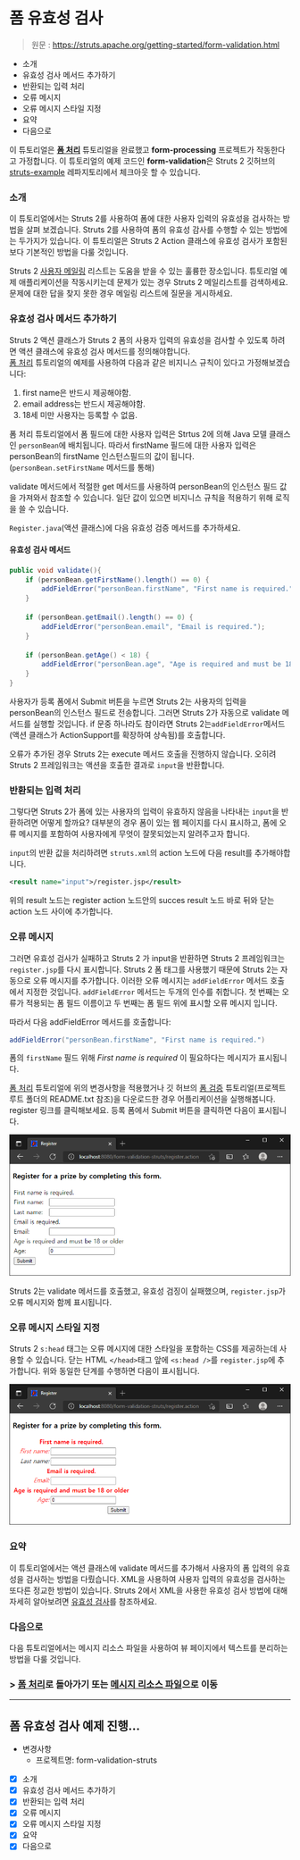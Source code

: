 # 폼 유효성 검사

> 원문 : https://struts.apache.org/getting-started/form-validation.html

* 소개
* 유효성 검사 메서드 추가하기
* 반환되는 입력 처리
* 오류 메시지
* 오류 메시지 스타일 지정
* 요약
* 다음으로

이 튜토리얼은 **[폼 처리](../processing-forms)** 튜토리얼을 완료했고 **form-processing** 프로젝트가 작동한다고 가정합니다. 이 튜토리얼의 예제 코드인 **form-validation**은 Struts 2 깃허브의 [struts-example](https://github.com/apache/struts-examples) 레파지토리에서 체크아웃 할 수 있습니다.



### 소개

이 튜토리얼에서는 Struts 2를 사용하여 폼에 대한 사용자 입력의 유효성을 검사하는 방법을 살펴 보겠습니다. Struts 2를 사용하여 폼의 유효성 감사를 수행할 수 있는 방법에는 두가지가 있습니다. 이 튜토리얼은 Struts 2 Action 클래스에 유효성 검사가 포함된 보다 기본적인 방법을 다룰 것입니다.

Struts 2 [사용자 메일링](http://struts.apache.org/mail.html) 리스트는 도움을 받을 수 있는 훌륭한 장소입니다. 튜토리얼 예제 애플리케이션을 작동시키는데 문제가 있는 경우 Struts 2 메일리스트를 검색하세요. 문제에 대한 답을 찾지 못한 경우 메일링 리스트에 질문을 게시하세요.



### 유효성 검사  메서드 추가하기

Struts 2 액션 클래스가 Struts 2 폼의 사용자 입력의 유효성을 검사할 수 있도록 하려면 액션 클래스에 유효성 검사 메서드를 정의해야합니다.<br>[폼 처리](../processing-forms) 튜토리얼의 예제를 사용하여 다음과 같은 비지니스 규칙이 있다고 가정해보겠습니다:

1. first name은 반드시 제공해야함.
2. email address는 반드시 제공해야함.
3. 18세 미만 사용자는 등록할 수 없음.

폼 처리 튜토리얼에서 폼 필드에 대한 사용자 입력은 Strtus 2에 의해 Java 모델 클래스인 `personBean`에 배치됩니다. 따라서 firstName 필드에 대한 사용자 입력은 personBean의 firstName 인스턴스필드의 값이 됩니다. (`personBean.setFirstName` 메서드를 통해)

validate 메서드에서 적절한 get 메서드를 사용하여 personBean의 인스턴스 필드 값을 가져와서 참조할 수 있습니다. 일단 값이 있으면 비지니스 규칙을 적용하기 위해 로직을 쓸 수 있습니다. 

`Register.java`(액션 클래스)에 다음 유효성 검증 메서드를 추가하세요.

#### 유효성 검사 메서드

```java
public void validate(){
    if (personBean.getFirstName().length() == 0) {
        addFieldError("personBean.firstName", "First name is required.");
    }

    if (personBean.getEmail().length() == 0) {
        addFieldError("personBean.email", "Email is required.");
    }

    if (personBean.getAge() < 18) {
        addFieldError("personBean.age", "Age is required and must be 18 or older");
    }
}
```

사용자가 등록 폼에서 Submit 버튼을 누르면 Struts 2는 사용자의 입력을 personBean의 인스턴스 필드로 전송합니다. 그러면 Struts 2가 자동으로 validate 메서드를 실행할 것입니다. if 문중 하나라도 참이라면 Struts 2는`addFieldError`메서드(액션 클래스가 ActionSupport를 확장하여 상속됨)를 호출합니다. 

오류가 추가된 경우 Struts 2는 execute 메서드 호출을 진행하지 않습니다. 오히려 Struts 2 프레임워크는 액션을 호출한 결과로 `input`을 반환합니다.



### 반환되는 입력 처리

그렇다면 Struts 2가 폼에 있는 사용자의 입력이 유효하지 않음을 나타내는 `input`을 반환하려면 어떻게 할까요? 대부분의 경우 폼이 있는 웹 페이지를 다시 표시하고, 폼에 오류 메시지를 포함하여 사용자에게 무엇이 잘못되었는지 알려주고자 합니다.

`input`의 반환 값을 처리하려면 `struts.xml`의 action 노드에 다음 result를 추가해야합니다.

```xml
<result name="input">/register.jsp</result>
```

위의 result 노드는 register action 노드안의  succes result 노드 바로 뒤와 닫는 action 노드 사이에 추가합니다.



### 오류 메시지

그러면 유효성 검사가 실패하고 Struts 2 가 input을 반환하면 Struts 2 프레임워크는 `register.jsp`를 다시 표시합니다. Struts 2 폼 태그를 사용했기 때문에 Struts 2는 자동으로 오류 메시지를 추가합니다. 이러한 오류 메시지는 `addFieldError` 메서드 호출에서 지정한 것입니다. `addFieldError` 메서드는 두개의 인수를 취합니다. 첫 번째는 오류가 적용되는 폼 필드 이름이고 두 번째는 폼 필드 위에 표시할 오류 메시지 입니다.

따라서 다음 addFieldError 메서드를 호출합니다:

```java
addFieldError("personBean.firstName", "First name is required.")
```

폼의 `firstName` 필드 위해 *First name is required* 이 필요하다는 메시지가 표시됩니다.

[폼 처리](../processing-forms) 튜토리얼에 위의 변경사항을 적용했거나 깃 허브의 [폼 검증](https://github.com/apache/struts-examples/tree/master/form-validation) 튜토리얼(프로젝트 루트 폴더의 README.txt 참조)을 다운로드한 경우 어플리케이션을 실행해봅니다. register 링크를 클릭해보세요. 등록 폼에서 Submit 버튼을 클릭하면 다음이 표시됩니다.

![form-validation-empty](doc-resources/form-validation-empty.png)

Struts 2는 validate 메서드를 호출했고, 유효성 검징이 실패했으며, `register.jsp`가 오류 메시지와 함께 표시됩니다.



### 오류 메시지 스타일 지정

Struts 2 `s:head` 태그는 오류 메시지에 대한 스타일을 포함하는 CSS를 제공하는데 사용할 수 있습니다. 닫는 HTML `</head>`태그 앞에 `<s:head />`를 `register.jsp`에 추가합니다. 위와 동일한 단계를 수행하면 다음이 표시됩니다.

![form-validation-empty-add-style](doc-resources/form-validation-empty-add-style.png)



### 요약

이 튜토리얼에서는 액션 클래스에 validate 메서드를 추가해서 사용자의 폼 입력의 유효성을 검사하는 방법을 다뤘습니다. XML을 사용하여 사용자 입력의 유효성을 검사하는 또다른 정교한 방법이 있습니다. Struts 2에서 XML을 사용한 유효성 검사 방법에 대해 자세히 알아보려면 [유효성 검사](https://struts.apache.org/core-developers/validation.html)를 참조하세요.



### 다음으로

다음 튜토리얼에서는 메시지 리소스 파일을 사용하여 뷰 페이지에서 텍스트를 분리하는 방법을 다룰 것입니다.


### >  [폼 처리](../processing-forms)로 돌아가기 또는 [메시지 리소스 파일](https://struts.apache.org/getting-started/message-resource-files.html)으로 이동



---

## 폼 유효성 검사 예제 진행...

* 변경사항
  * 프로젝트명: form-validation-struts
* [x] 소개
* [x] 유효성 검사 메서드 추가하기
* [x] 반환되는 입력 처리
* [x] 오류 메시지
* [x] 오류 메시지 스타일 지정
* [x] 요약
* [x] 다음으로
